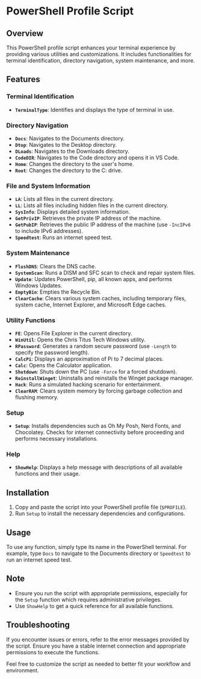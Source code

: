 # PowerShell Profile Script

## Overview

This PowerShell profile script enhances your terminal experience by providing various utilities and customizations. It includes functionalities for terminal identification, directory navigation, system maintenance, and more.

## Features

### Terminal Identification
- **`TerminalType`**: Identifies and displays the type of terminal in use.

### Directory Navigation
- **`Docs`**: Navigates to the Documents directory.
- **`Dtop`**: Navigates to the Desktop directory.
- **`DLoads`**: Navigates to the Downloads directory.
- **`CodeDIR`**: Navigates to the Code directory and opens it in VS Code.
- **`Home`**: Changes the directory to the user's home.
- **`Root`**: Changes the directory to the C: drive.

### File and System Information
- **`LA`**: Lists all files in the current directory.
- **`LL`**: Lists all files including hidden files in the current directory.
- **`SysInfo`**: Displays detailed system information.
- **`GetPrivIP`**: Retrieves the private IP address of the machine.
- **`GetPubIP`**: Retrieves the public IP address of the machine (use `-IncIPv6` to include IPv6 addresses).
- **`Speedtest`**: Runs an internet speed test.

### System Maintenance
- **`FlushDNS`**: Clears the DNS cache.
- **`SystemScan`**: Runs a DISM and SFC scan to check and repair system files.
- **`Update`**: Updates PowerShell, pip, all known apps, and performs Windows Updates.
- **`EmptyBin`**: Empties the Recycle Bin.
- **`ClearCache`**: Clears various system caches, including temporary files, system cache, Internet Explorer, and Microsoft Edge caches.

### Utility Functions
- **`FE`**: Opens File Explorer in the current directory.
- **`WinUtil`**: Opens the Chris Titus Tech Windows utility.
- **`RPassword`**: Generates a random secure password (use `-Length` to specify the password length).
- **`CalcPi`**: Displays an approximation of Pi to 7 decimal places.
- **`Calc`**: Opens the Calculator application.
- **`Shutdown`**: Shuts down the PC (use `-Force` for a forced shutdown).
- **`ReinstallWinget`**: Uninstalls and reinstalls the Winget package manager.
- **`Hack`**: Runs a simulated hacking scenario for entertainment.
- **`ClearRAM`**: Clears system memory by forcing garbage collection and flushing memory.

### Setup
- **`Setup`**: Installs dependencies such as Oh My Posh, Nerd Fonts, and Chocolatey. Checks for internet connectivity before proceeding and performs necessary installations.

### Help
- **`ShowHelp`**: Displays a help message with descriptions of all available functions and their usage.

## Installation

1. Copy and paste the script into your PowerShell profile file (`$PROFILE`).
2. Run `Setup` to install the necessary dependencies and configurations.

## Usage

To use any function, simply type its name in the PowerShell terminal. For example, type `Docs` to navigate to the Documents directory or `Speedtest` to run an internet speed test.

## Note

- Ensure you run the script with appropriate permissions, especially for the `Setup` function which requires administrative privileges.
- Use `ShowHelp` to get a quick reference for all available functions.

## Troubleshooting

If you encounter issues or errors, refer to the error messages provided by the script. Ensure you have a stable internet connection and appropriate permissions to execute the functions.

Feel free to customize the script as needed to better fit your workflow and environment.
